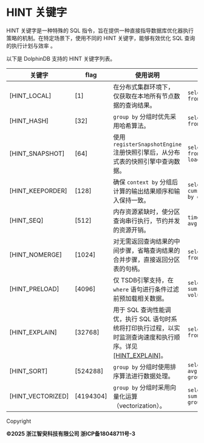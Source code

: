 # HINT 关键字

HINT 关键字是一种特殊的 SQL 指令，旨在提供一种直接指导数据库优化器执行策略的机制。在特定场景下，使用不同的 HINT 关键字，能够有效优化 SQL 查询的执行计划与效率
。

以下是 DolphinDB 支持的 HINT 关键字列表。

| 关键字 | flag | 使用说明 | 例子 |
| --- | --- | --- | --- |
| [HINT\_LOCAL] | [1] | 在分布式集群环境下， 仅获取在本地所有节点数据的查询结果。 | `select [HINT_LOCAL] sum(*) from pt` |
| [HINT\_HASH] | [32] | `group by` 分组时优先采用哈希算法。 | `select [HINT_HASH] count(*) from t group by sym` |
| [HINT\_SNAPSHOT] | [64] | 使用 `registerSnapshotEngine` 注册快照引擎后，从分布式表的快照引擎中查询数据。 | `select [HINT_SNAPSHOT] * from loadTable(dbName,tableName)` |
| [HINT\_KEEPORDER] | [128] | 确保 `context by` 分组后计算的输出结果顺序和输入保持一致。 | `select [HINT_KEEPORDER] cumsum(vol) from t context by date, sym` |
| [HINT\_SEQ] | [512] | 内存资源紧缺时，使分区查询串行执行，节约并发的资源开销。 | `timer select [HINT_SEQ] avg(vol) from t` |
| [HINT\_NOMERGE] | [1024] | 对无需返回查询结果的中间步骤，省略查询结果的合并步骤，直接返回分区表的句柄。 | `select [HINT_NOMERGE] price from pt context by ticker` |
| [HINT\_PRELOAD] | [4096] | 仅 TSDB引擎支持，在 `where` 语句进行条件过滤前预加载相关数据。 | `select [HINT_PRELOAD] sum(price) from t where volume > 100000` |
| [HINT\_EXPLAIN] | [32768] | 用于 SQL 查询性能调优，执行 SQL 语句时系统将打印执行过程，以实时监测查询速度和执行顺序。详见[[HINT\_EXPLAIN]](hint_explain.html)。 | `select [HINT_EXPLAIN] * from tb where id > 20` |
| [HINT\_SORT] | [524288] | `group by` 分组时使用排序算法进行数据处理。 | `select [HINT_SORT] avg(price) from trades group by sym` |
| [HINT\_VECTORIZED] | [4194304] | `group by` 分组时采用向量化运算（vectorization）。 | `select [HINT_VECTORIZED] sum(price) from trades group by sym` |

Copyright

**©2025 浙江智臾科技有限公司 浙ICP备18048711号-3**
